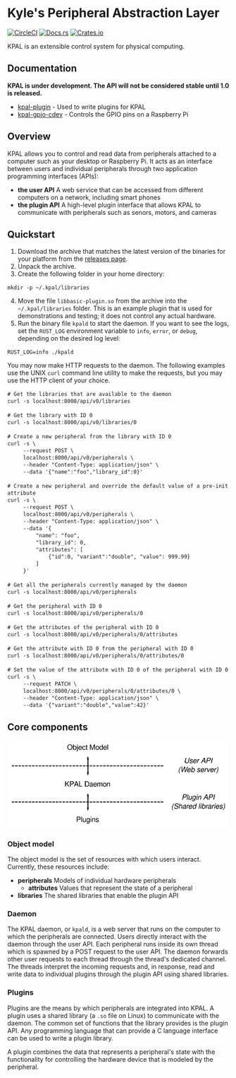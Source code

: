 # Kyle's Peripheral Abstraction Layer 

[![CircleCI](https://circleci.com/gh/kmdouglass/kpal.svg?style=svg)](https://circleci.com/gh/kmdouglass/kpal)
[![Docs.rs](https://docs.rs/kpal/badge.svg)](https://docs.rs/kpal)
[![Crates.io](https://img.shields.io/crates/v/kpal)](https://crates.io/crates/kpal)

KPAL is an extensible control system for physical computing.

## Documentation

**KPAL is under development. The API will not be considered stable until 1.0 is released.**

- [kpal-plugin](https://docs.rs/kpal-plugin/0.1.0/kpal_plugin/) - Used to write plugins for KPAL
- [kpal-gpio-cdev](https://docs.rs/kpal-gpio-cdev/0.1.0/kpal_gpio_cdev/) - Controls the GPIO pins
  on a Raspberry Pi

## Overview

KPAL allows you to control and read data from peripherals attached to a computer such as your
desktop or Raspberry Pi. It acts as an interface between users and individual peripherals through
two application programming interfaces (APIs):

- **the user API** A web service that can be accessed from different computers on a network,
  including smart phones
- **the plugin API** A high-level plugin interface that allows KPAL to communicate with
  peripherals such as senors, motors, and cameras

## Quickstart

1. Download the archive that matches the latest version of the binaries for your platform from the
   [releases page](https://github.com/kmdouglass/kpal/releases).
2. Unpack the archive.
3. Create the following folder in your home directory:

```console
mkdir -p ~/.kpal/libraries
```
4. Move the file `libbasic-plugin.so` from the archive into the `~/.kpal/libraries` folder. This is
   an example plugin that is used for demonstrations and testing; it does not control any actual
   hardware.
5. Run the binary file `kpald` to start the daemon. If you want to see the logs, set the `RUST_LOG`
   environment variable to `info`, `error`, or `debug`, depending on the desired log level:

```console
RUST_LOG=info ./kpald
```

You may now make HTTP requests to the daemon. The following examples use the UNIX `curl` command
line utility to make the requests, but you may use the HTTP client of your choice.

```console
# Get the libraries that are available to the daemon
curl -s localhost:8000/api/v0/libraries

# Get the library with ID 0
curl -s localhost:8000/api/v0/libraries/0

# Create a new peripheral from the library with ID 0
curl -s \
     --request POST \
     localhost:8000/api/v0/peripherals \
     --header "Content-Type: application/json" \
     --data '{"name":"foo","library_id":0}'

# Create a new peripheral and override the default value of a pre-init attribute
curl -s \
     --request POST \
     localhost:8000/api/v0/peripherals \
     --header "Content-Type: application/json" \
     --data '{
         "name": "foo",
         "library_id": 0,
         "attributes": [
             {"id":0, "variant":"double", "value": 999.99}
         ]
     }'

# Get all the peripherals currently managed by the daemon
curl -s localhost:8000/api/v0/peripherals

# Get the peripheral with ID 0
curl -s localhost:8000/api/v0/peripherals/0

# Get the attributes of the peripheral with ID 0
curl -s localhost:8000/api/v0/peripherals/0/attributes

# Get the attribute with ID 0 from the peripheral with ID 0
curl -s localhost:8000/api/v0/peripherals/0/attributes/0

# Set the value of the attribute with ID 0 of the peripheral with ID 0
curl -s \
     --request PATCH \
     localhost:8000/api/v0/peripherals/0/attributes/0 \
     --header "Content-Type: application/json" \
     --data '{"variant":"double","value":42}'
```

## Core components

![High level architecture of KPAL](./resources/img/high_level_architecture.svg)

### Object model

The object model is the set of resources with which users interact. Currently, these resources
include:

- **peripherals** Models of individual hardware peripherals
  - **attributes** Values that represent the state of a peripheral
- **libraries** The shared libraries that enable the plugin API

### Daemon

The KPAL daemon, or `kpald`, is a web server that runs on the computer to which the peripherals are
connected. Users directly interact with the daemon through the user API. Each peripheral runs
inside its own thread which is spawned by a POST request to the user API. The daemon forwards other
user requests to each thread through the thread's dedicated channel. The threads interpret the
incoming requests and, in response, read and write data to individual plugins through the plugin
API using shared libraries.

### Plugins

Plugins are the means by which peripherals are integrated into KPAL. A plugin uses a shared library
(a `.so` file on Linux) to communicate with the daemon. The common set of functions that the
library provides is the plugin API. Any programming language that can provide a C language
interface can be used to write a plugin library.

A plugin combines the data that represents a peripheral's state with the functionality for
controlling the hardware device that is modeled by the peripheral.
